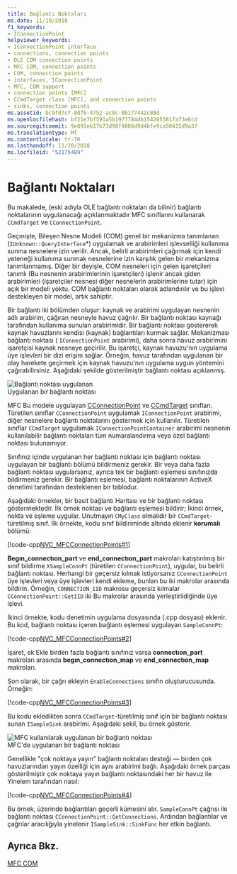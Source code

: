 ```yaml
---
title: Bağlantı Noktaları
ms.date: 11/19/2018
f1_keywords:
- IConnectionPoint
helpviewer_keywords:
- IConnectionPoint interface
- connections, connection points
- OLE COM connection points
- MFC COM, connection points
- COM, connection points
- interfaces, IConnectionPoint
- MFC, COM support
- connection points [MFC]
- CCmdTarget class [MFC], and connection points
- sinks, connection points
ms.assetid: bc9fd7c7-8df6-4752-ac8c-0b177442c88d
ms.openlocfilehash: bf21e7bf591a5b1977784db1542053817a73e6cd
ms.sourcegitcommit: 9e891eb17b73d98f9086d9d4bfe9ca50415d9a37
ms.translationtype: MT
ms.contentlocale: tr-TR
ms.lasthandoff: 11/20/2018
ms.locfileid: "52175489"
---
```

# <a name="connection-points"></a>Bağlantı Noktaları

Bu makalede, (eski adıyla OLE bağlantı noktaları da bilinir) bağlantı noktalarının uygulanacağı açıklanmaktadır MFC sınıflarını kullanarak `CCmdTarget` ve `CConnectionPoint`.

Geçmişte, Bileşen Nesne Modeli (COM) genel bir mekanizma tanımlanan (`IUnknown::QueryInterface`*) uygulamak ve arabirimleri işlevselliği kullanıma sunma nesnelere izin verilir. Ancak, belirli arabirimleri çağırmak için kendi yeteneği kullanıma sunmak nesnelerine izin karşılık gelen bir mekanizma tanımlanmamış. Diğer bir deyişle, COM nesneleri için gelen işaretçileri tanımlı (Bu nesnenin arabirimlerinin işaretçileri) işlenir ancak giden arabirimleri (işaretçiler nesnesi diğer nesnelerin arabirimlerine tutar) için açık bir modeli yoktu. COM bağlantı noktaları olarak adlandırılır ve bu işlevi destekleyen bir model, artık sahiptir.

Bir bağlantı iki bölümden oluşur: kaynak ve arabirimi uygulayan nesnenin adlı arabirim, çağıran nesneyle havuz çağrılır. Bir bağlantı noktası kaynağı tarafından kullanıma sunulan arabirimidir. Bir bağlantı noktası göstererek kaynak havuzlarını kendisi (kaynak) bağlantıları kurmak sağlar. Mekanizması bağlantı noktası ( `IConnectionPoint` arabirimi), daha sonra havuz arabirimini işaretçisi kaynak nesneye geçirilir. Bu işaretçi, kaynak havuzu'nın uygulama üye işlevleri bir dizi erişim sağlar. Örneğin, havuz tarafından uygulanan bir olay harekete geçirmek için kaynak havuzu'nın uygulama uygun yöntemini çağırabilirsiniz. Aşağıdaki şekilde gösterilmiştir bağlantı noktası açıklanmış.

![Bağlantı noktası uygulanan](../mfc/media/vc37lh1.gif "uygulanan bağlantı noktası") <br/>
Uygulanan bir bağlantı noktası

MFC Bu modele uygulayan [CConnectionPoint](../mfc/reference/cconnectionpoint-class.md) ve [CCmdTarget](../mfc/reference/ccmdtarget-class.md) sınıfları. Türetilen sınıflar `CConnectionPoint` uygulamak `IConnectionPoint` arabirimi, diğer nesnelere bağlantı noktalarını göstermek için kullanılır. Türetilen sınıflar `CCmdTarget` uygulamak `IConnectionPointContainer` arabirimi nesnenin kullanılabilir bağlantı noktaları tüm numaralandırma veya özel bağlantı noktası bulunamıyor.

Sınıfınız içinde uygulanan her bağlantı noktası için bağlantı noktası uygulayan bir bağlantı bölümü bildirmeniz gerekir. Bir veya daha fazla bağlantı noktası uygularsanız, ayrıca tek bir bağlantı eşlemesi sınıfınızda bildirmeniz gerekir. Bir bağlantı eşlemesi, bağlantı noktalarının ActiveX denetimi tarafından desteklenen bir tablodur.

Aşağıdaki örnekler, bir basit bağlantı Haritası ve bir bağlantı noktası göstermektedir. İlk örnek noktası ve bağlantı eşlemesi bildirir; İkinci örnek, nokta ve eşleme uygular. Unutmayın `CMyClass` olmalıdır bir `CCmdTarget`-türetilmiş sınıf. İlk örnekte, kodu sınıf bildiriminde altında eklenir **korumalı** bölümü:

[!code-cpp[NVC_MFCConnectionPoints#1](../mfc/codesnippet/cpp/connection-points_1.h)]

**Begın_connectıon_part** ve **end_connectıon_part** makroları katıştırılmış bir sınıf bildirme `XSampleConnPt` (türetilen `CConnectionPoint`), uygular, bu belirli bağlantı noktası. Herhangi bir geçersiz kılmak istiyorsanız `CConnectionPoint` üye işlevleri veya üye işlevleri kendi ekleme, bunları bu iki makrolar arasında bildirin. Örneğin, `CONNECTION_IID` makrosu geçersiz kılmalar `CConnectionPoint::GetIID` iki Bu makrolar arasında yerleştirildiğinde üye işlevi.

İkinci örnekte, kodu denetimin uygulama dosyasında (.cpp dosyası) eklenir. Bu kod, bağlantı noktası içeren bağlantı eşlemesi uygulayan `SampleConnPt`:

[!code-cpp[NVC_MFCConnectionPoints#2](../mfc/codesnippet/cpp/connection-points_2.cpp)]

İşaret, ek Ekle birden fazla bağlantı sınıfınız varsa **connectıon_part** makroları arasında **begın_connectıon_map** ve **end_connectıon_map** makroları.

Son olarak, bir çağrı ekleyin `EnableConnections` sınıfın oluşturucusunda. Örneğin:

[!code-cpp[NVC_MFCConnectionPoints#3](../mfc/codesnippet/cpp/connection-points_3.cpp)]

Bu kodu ekledikten sonra `CCmdTarget`-türetilmiş sınıf için bir bağlantı noktası sunan `ISampleSink` arabirimi. Aşağıdaki şekil, bu örnek gösterir.

![MFC kullanılarak uygulanan bir bağlantı noktası](../mfc/media/vc37lh2.gif "MFC kullanılarak uygulanan bir bağlantı noktası") <br/>
MFC'de uygulanan bir bağlantı noktası

Genellikle "çok noktaya yayın" bağlantı noktaları desteği — birden çok havuzlarından yayın özelliği için aynı arabirimi bağlı. Aşağıdaki örnek parçası gösterilmiştir çok noktaya yayın bağlantı noktasındaki her bir havuz ile Yinelem tarafından nasıl:

[!code-cpp[NVC_MFCConnectionPoints#4](../mfc/codesnippet/cpp/connection-points_4.cpp)]

Bu örnek, üzerinde bağlantıları geçerli kümesini alır. `SampleConnPt` çağrısı ile bağlantı noktası `CConnectionPoint::GetConnections`. Ardından bağlantılar ve çağrılar aracılığıyla yinelenir `ISampleSink::SinkFunc` her etkin bağlantı.

## <a name="see-also"></a>Ayrıca Bkz.

[MFC COM](../mfc/mfc-com.md)

